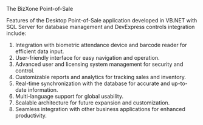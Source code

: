 The BizXone Point-of-Sale

Features of the Desktop Point-of-Sale application developed in VB.NET with SQL Server for database management and DevExpress controls integration include:

1. Integration with biometric attendance device and barcode reader for efficient data input.
2. User-friendly interface for easy navigation and operation.
3. Advanced user and licensing system management for security and control.
4. Customizable reports and analytics for tracking sales and inventory.
5. Real-time synchronization with the database for accurate and up-to-date information.
6. Multi-language support for global usability.
7. Scalable architecture for future expansion and customization.
8. Seamless integration with other business applications for enhanced productivity.
